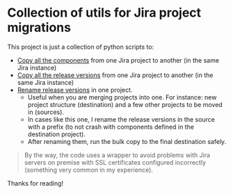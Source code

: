 # Collection of utils for Jira project migrations

This project is just a collection of python scripts to:

* [Copy all the components](component-bulk-copy.py) from one Jira project to another (in the same Jira instance)
* [Copy all the release versions](release-version-bulk-copy.py) from one Jira project to another (in the same Jira instance)
* [Rename release versions](release-version-bulk-rename.py) in one project.
    * Useful when you are merging projects into one. For instance: new project structure (destination) and a few other projects to be moved in (sources).
    * In cases like this one, I rename the release versions in the source with a prefix (to not crash with components defined in the destination project).
    * After renaming them, run the bulk copy to the final destination safely.

> By the way, the code uses a wrapper to avoid problems with Jira servers on premise with SSL certificates configured incorrectly (something very common in my experience).

    
Thanks for reading!
